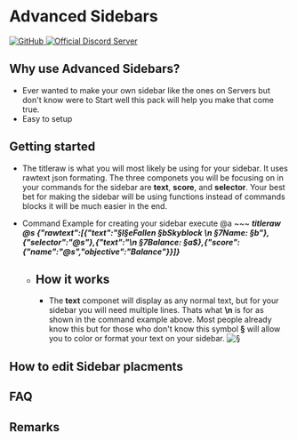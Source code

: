 # Advanced Sidebars

<a href="https://github.com/xFallen54x/advanced-sidebars/blob/main/LICENSE">
  <img alt="GitHub" src="https://img.shields.io/github/license/xFallen54x/advanced-sidebars">
</a>
<a href="https://discord.gg/FN9gwVuE5S">
  <img alt="Official Discord Server" src="https://img.shields.io/discord/753438334663000116?color=%237289DA&label=Discord&style=flat-square">
</a>

## Why use Advanced Sidebars?

-   Ever wanted to make your own sidebar like the ones on Servers but don't know were to Start well this pack will help you make that come true.
-   Easy to setup

## Getting started

- The titleraw is what you will most likely be using for your sidebar. It uses rawtext json formating. The three componets you will be focusing on in your commands for the sidebar are **text**, **score**, and **selector**. Your best bet for making the sidebar will be using functions instead of commands blocks it will be much easier in the end. 
 
- Command Example for creating your sidebar execute @a ~~~ ***titleraw @s {"rawtext":[{"text":"§l§eFallen §bSkyblock \n §7Name: §b"},{"selector":"@s"},{"text":"\n §7Balance: §a$},{"score":{"name":"@s","objective":"Balance"}}]}***
  - ## How it works
    - The **text** componet will display as any normal text, but for your sidebar you will need multiple lines. Thats what **\n** is for as shown in the command example above. Most people already know this but for those who don't know this symbol **§** will allow you to color or format your text on your sidebar. <img alt="§" src="https://media.discordapp.net/attachments/789321466977976342/790010505410379826/OIP.jpeg?width=263&height=324">
    
## How to edit Sidebar placments 

## FAQ

## Remarks

